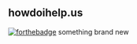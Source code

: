 ## howdoihelp.us
[![forthebadge](http://forthebadge.com/images/badges/built-with-love.svg)](http://forthebadge.com)
something brand new
